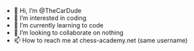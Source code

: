 - 👋 Hi, I’m @TheCarDude
- 👀 I’m interested in coding
- 🌱 I’m currently learning to code
- 💞️ I’m looking to collaborate on nothing
- 📫 How to reach me at chess-academy.net (same username)

<!---
TheCarDude/TheCarDude is a ✨ special ✨ repository because its `README.md` (this file) appears on your GitHub profile.
You can click the Preview link to take a look at your changes.
--->

